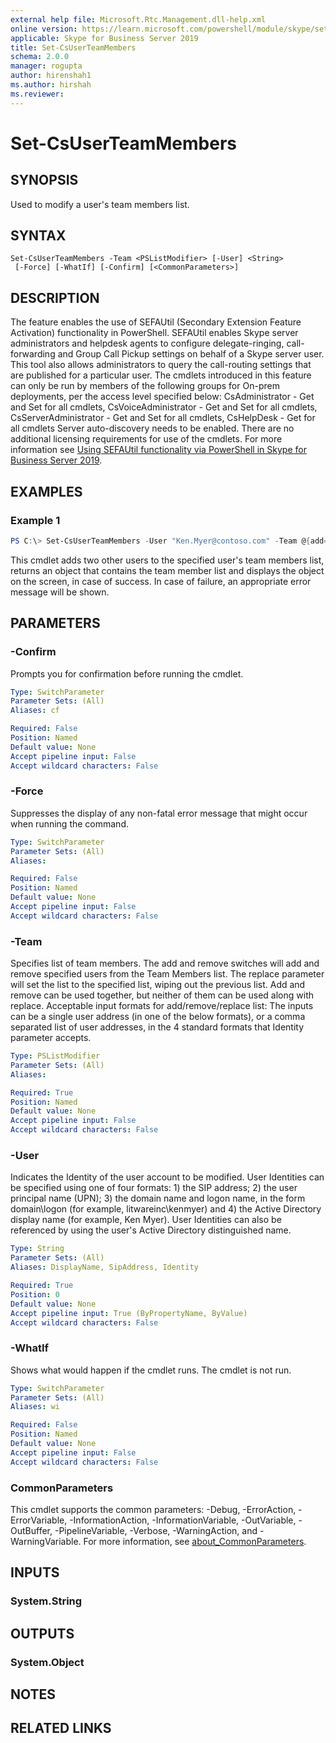 ```yaml
---
external help file: Microsoft.Rtc.Management.dll-help.xml
online version: https://learn.microsoft.com/powershell/module/skype/set-csuserteammembers
applicable: Skype for Business Server 2019
title: Set-CsUserTeamMembers
schema: 2.0.0
manager: rogupta
author: hirenshah1
ms.author: hirshah
ms.reviewer:
---
```


# Set-CsUserTeamMembers

## SYNOPSIS
Used to modify a user's team members list.

## SYNTAX

```
Set-CsUserTeamMembers -Team <PSListModifier> [-User] <String>
 [-Force] [-WhatIf] [-Confirm] [<CommonParameters>]
```

## DESCRIPTION
The feature enables the use of SEFAUtil (Secondary Extension Feature Activation) functionality in PowerShell. SEFAUtil enables Skype server administrators and helpdesk agents to configure delegate-ringing, call-forwarding and Group Call Pickup settings on behalf of a Skype server user. This tool also allows administrators to query the call-routing settings that are published for a particular user. The cmdlets introduced in this feature can only be run by members of the following groups for On-prem deployments, per the access level specified below: CsAdministrator - Get and Set for all cmdlets, CsVoiceAdministrator - Get and Set for all cmdlets, CsServerAdministrator - Get and Set for all cmdlets, CsHelpDesk - Get for all cmdlets Server auto-discovery needs to be enabled. There are no additional licensing requirements for use of the cmdlets. For more information see [Using SEFAUtil functionality via PowerShell in Skype for Business Server 2019](https://learn.microsoft.com/skypeforbusiness/sefautil-functionality).

## EXAMPLES

### Example 1
```powershell
PS C:\> Set-CsUserTeamMembers -User "Ken.Myer@contoso.com" -Team @{add='ChewDavid@contoso.com','dmx@contoso.com'}
```

This cmdlet adds two other users to the specified user's team members list, returns an object that contains the team member list and displays the object on the screen, in case of success. In case of failure, an appropriate error message will be shown.

## PARAMETERS

### -Confirm
Prompts you for confirmation before running the cmdlet.

```yaml
Type: SwitchParameter
Parameter Sets: (All)
Aliases: cf

Required: False
Position: Named
Default value: None
Accept pipeline input: False
Accept wildcard characters: False
```

### -Force
Suppresses the display of any non-fatal error message that might occur when running the command.

```yaml
Type: SwitchParameter
Parameter Sets: (All)
Aliases:

Required: False
Position: Named
Default value: None
Accept pipeline input: False
Accept wildcard characters: False
```

### -Team
Specifies list of team members. The add and remove switches will add and remove specified users from the Team Members list. The replace parameter will set the list to the specified list, wiping out the previous list. Add and remove can be used together, but neither of them can be used along with replace. Acceptable input formats for add/remove/replace list: The inputs can be a single user address (in one of the below formats), or a comma separated list of user addresses, in the 4 standard formats that Identity parameter accepts.

```yaml
Type: PSListModifier
Parameter Sets: (All)
Aliases:

Required: True
Position: Named
Default value: None
Accept pipeline input: False
Accept wildcard characters: False
```

### -User
Indicates the Identity of the user account to be modified. User Identities can be specified using one of four formats: 1) the SIP address; 2) the user principal name (UPN); 3) the domain name and logon name, in the form domain\logon (for example, litwareinc\kenmyer) and 4) the Active Directory display name (for example, Ken Myer). User Identities can also be referenced by using the user's Active Directory distinguished name.

```yaml
Type: String
Parameter Sets: (All)
Aliases: DisplayName, SipAddress, Identity

Required: True
Position: 0
Default value: None
Accept pipeline input: True (ByPropertyName, ByValue)
Accept wildcard characters: False
```

### -WhatIf
Shows what would happen if the cmdlet runs.
The cmdlet is not run.

```yaml
Type: SwitchParameter
Parameter Sets: (All)
Aliases: wi

Required: False
Position: Named
Default value: None
Accept pipeline input: False
Accept wildcard characters: False
```

### CommonParameters
This cmdlet supports the common parameters: -Debug, -ErrorAction, -ErrorVariable, -InformationAction, -InformationVariable, -OutVariable, -OutBuffer, -PipelineVariable, -Verbose, -WarningAction, and -WarningVariable. For more information, see [about_CommonParameters](https://go.microsoft.com/fwlink/?LinkID=113216).

## INPUTS

### System.String

## OUTPUTS

### System.Object
## NOTES

## RELATED LINKS

